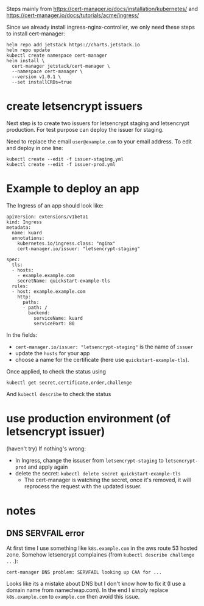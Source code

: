 Steps mainly from https://cert-manager.io/docs/installation/kubernetes/ and https://cert-manager.io/docs/tutorials/acme/ingress/

Since we already install ingress-nginx-controller, we only need these steps to
install cert-manager:

```
helm repo add jetstack https://charts.jetstack.io
helm repo update
kubectl create namespace cert-manager
helm install \
  cert-manager jetstack/cert-manager \
  --namespace cert-manager \
  --version v1.0.1 \
  --set installCRDs=true
```

# create letsencrypt issuers
Next step is to create two issuers for letsencrypt staging and letsencrypt production. For
test purpose can deploy the issuer for staging. 

Need to replace the email `user@example.com` to your email address. To edit and deploy in
one line:

```
kubectl create --edit -f issuer-staging.yml
kubectl create --edit -f issuer-prod.yml
```


# Example to deploy an app

The Ingress of an app should look like:
```
apiVersion: extensions/v1beta1
kind: Ingress
metadata:
  name: kuard
  annotations:
    kubernetes.io/ingress.class: "nginx"
    cert-manager.io/issuer: "letsencrypt-staging"

spec:
  tls:
  - hosts:
    - example.example.com
    secretName: quickstart-example-tls
  rules:
  - host: example.example.com
    http:
      paths:
      - path: /
        backend:
          serviceName: kuard
          servicePort: 80
```

In the fields:
* `cert-manager.io/issuer: "letsencrypt-staging"` is the name of `issuer`
* update the `hosts` for your app
* choose a name for the certificate (here use `quickstart-example-tls`).

Once applied, to check the status using
```
kubectl get secret,certificate,order,challenge
```
And `kubectl describe` to check the status

# use production environment (of letsencrypt issuer)
(haven't try)
If nothing's wrong:
* In Ingress, change the issuser from `letsencrypt-staging` to `letsencrypt-prod` and
  apply again
* delete the secret: `kubectl delete secret quickstart-example-tls`
  - The cert-manager is watching the secret, once it's removed, it will reprocess the
    request with the updated issuer.

# notes

## DNS SERVFAIL error

At first time I use something like `k8s.example.com` in the aws route 53 hosted zone.
Somehow letsencrypt complaines (from `kubectl describe challenge ...`):

```
cert-manager DNS problem: SERVFAIL looking up CAA for ...
```

Looks like its a mistake about DNS but I don't know how to fix it (I use a domain name
from namecheap.com). In the end I simply replace `k8s.example.com` to `example.com` then
avoid this issue.
